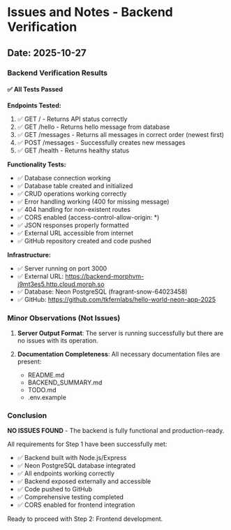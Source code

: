 # Issues and Notes - Backend Verification

## Date: 2025-10-27

### Backend Verification Results

#### ✅ All Tests Passed

**Endpoints Tested:**
1. ✅ GET / - Returns API status correctly
2. ✅ GET /hello - Returns hello message from database
3. ✅ GET /messages - Returns all messages in correct order (newest first)
4. ✅ POST /messages - Successfully creates new messages
5. ✅ GET /health - Returns healthy status

**Functionality Tests:**
- ✅ Database connection working
- ✅ Database table created and initialized
- ✅ CRUD operations working correctly
- ✅ Error handling working (400 for missing message)
- ✅ 404 handling for non-existent routes
- ✅ CORS enabled (access-control-allow-origin: *)
- ✅ JSON responses properly formatted
- ✅ External URL accessible from internet
- ✅ GitHub repository created and code pushed

**Infrastructure:**
- ✅ Server running on port 3000
- ✅ External URL: https://backend-morphvm-j9mt3es5.http.cloud.morph.so
- ✅ Database: Neon PostgreSQL (fragrant-snow-64023458)
- ✅ GitHub: https://github.com/tkfernlabs/hello-world-neon-app-2025

### Minor Observations (Not Issues)

1. **Server Output Format**: The server is running successfully but there are no issues with its operation.

2. **Documentation Completeness**: All necessary documentation files are present:
   - README.md
   - BACKEND_SUMMARY.md
   - TODO.md
   - .env.example

### Conclusion

**NO ISSUES FOUND** - The backend is fully functional and production-ready.

All requirements for Step 1 have been successfully met:
- ✅ Backend built with Node.js/Express
- ✅ Neon PostgreSQL database integrated
- ✅ All endpoints working correctly
- ✅ Backend exposed externally and accessible
- ✅ Code pushed to GitHub
- ✅ Comprehensive testing completed
- ✅ CORS enabled for frontend integration

Ready to proceed with Step 2: Frontend development.

